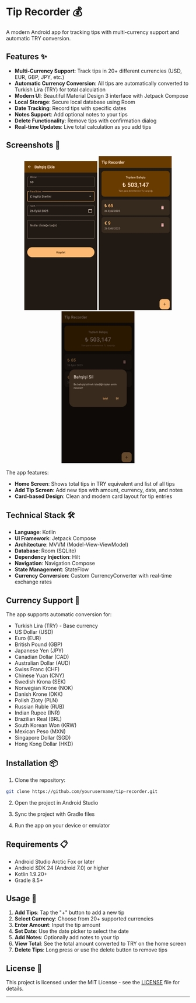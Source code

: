 # Tip Recorder 💰

A modern Android app for tracking tips with multi-currency support and automatic TRY conversion.

## Features ✨

- **Multi-Currency Support**: Track tips in 20+ different currencies (USD, EUR, GBP, JPY, etc.)
- **Automatic Currency Conversion**: All tips are automatically converted to Turkish Lira (TRY) for total calculation
- **Modern UI**: Beautiful Material Design 3 interface with Jetpack Compose
- **Local Storage**: Secure local database using Room
- **Date Tracking**: Record tips with specific dates
- **Notes Support**: Add optional notes to your tips
- **Delete Functionality**: Remove tips with confirmation dialog
- **Real-time Updates**: Live total calculation as you add tips

## Screenshots 📱

<div align="center">
  <img src="p1.jpg" alt="Home Screen" width="200"/>
  <img src="p2.jpg" alt="Add Tip Screen" width="200"/>
  <img src="p3.jpg" alt="Tip Details" width="200"/>
</div>

The app features:
- **Home Screen**: Shows total tips in TRY equivalent and list of all tips
- **Add Tip Screen**: Add new tips with amount, currency, date, and notes
- **Card-based Design**: Clean and modern card layout for tip entries

## Technical Stack 🛠️

- **Language**: Kotlin
- **UI Framework**: Jetpack Compose
- **Architecture**: MVVM (Model-View-ViewModel)
- **Database**: Room (SQLite)
- **Dependency Injection**: Hilt
- **Navigation**: Navigation Compose
- **State Management**: StateFlow
- **Currency Conversion**: Custom CurrencyConverter with real-time exchange rates


## Currency Support 💱

The app supports automatic conversion for:
- Turkish Lira (TRY) - Base currency
- US Dollar (USD)
- Euro (EUR)
- British Pound (GBP)
- Japanese Yen (JPY)
- Canadian Dollar (CAD)
- Australian Dollar (AUD)
- Swiss Franc (CHF)
- Chinese Yuan (CNY)
- Swedish Krona (SEK)
- Norwegian Krone (NOK)
- Danish Krone (DKK)
- Polish Zloty (PLN)
- Russian Ruble (RUB)
- Indian Rupee (INR)
- Brazilian Real (BRL)
- South Korean Won (KRW)
- Mexican Peso (MXN)
- Singapore Dollar (SGD)
- Hong Kong Dollar (HKD)

## Installation 📦

1. Clone the repository:
```bash
git clone https://github.com/yourusername/tip-recorder.git
```

2. Open the project in Android Studio

3. Sync the project with Gradle files

4. Run the app on your device or emulator

## Requirements 📋

- Android Studio Arctic Fox or later
- Android SDK 24 (Android 7.0) or higher
- Kotlin 1.9.20+
- Gradle 8.5+

## Usage 🚀

1. **Add Tips**: Tap the "+" button to add a new tip
2. **Select Currency**: Choose from 20+ supported currencies
3. **Enter Amount**: Input the tip amount
4. **Set Date**: Use the date picker to select the date
5. **Add Notes**: Optionally add notes to your tip
6. **View Total**: See the total amount converted to TRY on the home screen
7. **Delete Tips**: Long press or use the delete button to remove tips


## License 📄

This project is licensed under the MIT License - see the [LICENSE](LICENSE) file for details.



---


